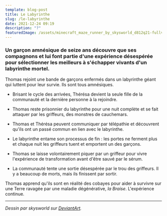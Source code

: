 ```yaml
---
template: blog-post
title: Le Labyrinthe
slug: /le-labyrinthe
date: 2021-12-24 09:19
description: "?"
featuredImage: /assets/minecraft_maze_runner_by_skysworld_d812q21-fullview.jpg
---
```

### Un garçon amnésique de seize ans découvre que ses compagnons et lui font partie d'une expérience désespérée pour sélectionner les meilleurs à s'échapper vivants d'un labyrinthe mortel.

Thomas rejoint une bande de garçons enfermés dans un labyrinthe géant qui luttent pour leur survie. Ils sont tous amnésiques.

- Brisant le cycle des arrivées, Thérésa devient la seule fille de la communauté et la dernière personne à la rejoindre.

- Thomas reste prisonnier du labyrinthe pour une nuit complète et se fait attaquer par les griffeurs, des monstres de cauchemars.

- Thomas et Thérésa peuvent communiquer par télépathie et découvrent qu'ils ont un passé commun en lien avec le labyrinthe.

- Le labyrinthe entame son processus de fin : les portes ne ferment plus et chaque nuit les griffeurs tuent et emportent un des garçons.

- Thomas se laisse volontairement piquer par un griffeur pour vivre l'expérience de transformation avant d'être sauvé par le sérum.

- La communauté tente une sortie désespérée par le trou des griffeurs. Il y a beaucoup de morts, mais ils finissent par sortir.

Thomas apprend qu'ils sont en réalité des cobayes pour aider à survivre sur une Terre ravagée par une maladie dégénérative, *la Braise*. L'expérience continue.

---
*Dessin par skysworld sur [DeviantArt](https://www.deviantart.com/skysworld/art/Minecraft-Maze-Runner-485536105).*